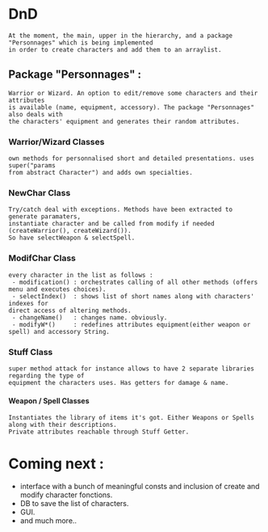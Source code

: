 # DnD

```Project based on a Dungeon and Dragons game.
At the moment, the main, upper in the hierarchy, and a package "Personnages" which is being implemented
in order to create characters and add them to an arraylist.
```
## Package "Personnages" :
```The Character Class is abstract and allows to instantiate either subclass
Warrior or Wizard. An option to edit/remove some characters and their attributes
is available (name, equipment, accessory). The package "Personnages" also deals with
the characters' equipment and generates their random attributes.
```
### Warrior/Wizard Classes
```Used to instantiate a Warrior or Wizard character, creating its getters & setters plus
own methods for personnalised short and detailed presentations. uses super("params
from abstract Character") and adds own specialties.
```
### NewChar Class
```Loops creating either Warrior or Wizard upon user's choice.
Try/catch deal with exceptions. Methods have been extracted to generate paramaters,
instantiate character and be called from modify if needed (createWarrior(), createWizard()).
So have selectWeapon & selectSpell.
```

### ModifChar Class
```Includes several methods to present and allow acces to Some attributes of
every character in the list as follows :
 - modification() : orchestrates calling of all other methods (offers menu and executes choices).
 - selectIndex()  : shows list of short names along with characters' indexes for
direct access of altering methods.
 - changeName()   : changes name. obviously.
 - modifyW*()     : redefines attributes equipment(either weapon or spell) and accessory String.
```

### Stuff Class
```Superclass of Weapon & Spell for them to be treated the same way by the characters of
super method attack for instance allows to have 2 separate libraries regarding the type of
equipment the characters uses. Has getters for damage & name.
```

#### Weapon / Spell Classes
```Extends Stuff
Instantiates the library of items it's got. Either Weapons or Spells along with their descriptions.
Private attributes reachable through Stuff Getter.
```

# Coming next : 
 - interface with a bunch of meaningful consts and inclusion of create and modify character fonctions.
 - DB to save the list of characters.
 - GUI.
 - and much more..
 
